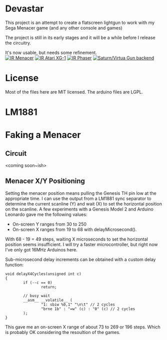 # Devastar
This project is an attempt to create a flatscreen lightgun to work with my Sega Menacer game (and any other console and games)

The project is still in its early stages and it will be a while before I release the circuitry.  

It's now usable, but needs some refinement.  
[![IR Menacer](https://img.youtube.com/vi/hTlZYFlo4qI/0.jpg)](https://www.youtube.com/watch?v=hTlZYFlo4qI)
[![IR Atari XG-1](https://img.youtube.com/vi/NhuL7JiWjTw/0.jpg)](https://www.youtube.com/watch?v=NhuL7JiWjTw)
[![IR Phaser](https://img.youtube.com/vi/S2LcZB0aXFM/0.jpg)](https://www.youtube.com/watch?v=S2LcZB0aXFM)
[![Saturn/Virtua Gun backend](https://img.youtube.com/vi/H4ljcguIE-E/0.jpg)](https://www.youtube.com/watch?v=H4ljcguIE-E)


# License 
Most of the files here are MIT licensed.  The arduino files are LGPL.

# LM1881
<coming soon> 

# Faking a Menacer
## Circuit
<coming soon~ish> 

## Menacer X/Y Positioning
Setting the menacer position means pulling the Genesis TH pin low at the appropriate time.  I can use
the output from a LM1881 sync separator to determine the current scanline (Y) and wait (X) to
set the horizontal position on the scanline.   A few experiments with a Genesis 
Model 2 and Arduino Leonardo gave me the following values:

* On-screen Y ranges from 30 to 250
* On-screen X ranges from 19 to 68 with delayMicrosecond().

With 68 - 19 = 49 steps, waiting X microseconds to set the horizontal position
seems insufficient.  I will try a faster microcontroller, but right now I've only
got 16MHz Arduinos here.


Sub-microsecond delay increments can be obtained with a custom delay function:
~~~
void delayX4Cycles(unsigned int c)
{
        if (--c == 0)
                return;

        // busy wait
        __asm__ __volatile__ (
                "1: sbiw %0,1" "\n\t" // 2 cycles
                "brne 1b" : "=w" (c) : "0" (c) // 2 cycles
        );
}
~~~

This gave me an on-screen X range of about 73 to 269 or 196 steps.  Which
is probably OK considering the resoultion of the games. 




